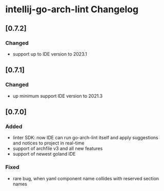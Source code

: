<!-- Keep a Changelog guide -> https://keepachangelog.com -->

# intellij-go-arch-lint Changelog
## [0.7.2]
### Changed
- support up to IDE version to 2023.1

## [0.7.1]
### Changed
- up minimum support IDE version to 2021.3 

## [0.7.0]
### Added
- linter SDK: now IDE can run go-arch-lint itself and apply suggestions and notices to project in real-time
- support of archfile v3 and all new features
- support of newest goland IDE

### Fixed
- rare bug, when yaml component name collides with reserved section names
